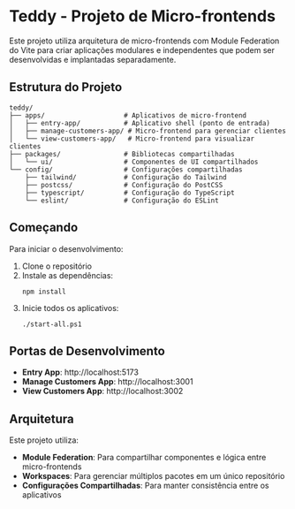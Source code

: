 # Teddy - Projeto de Micro-frontends

Este projeto utiliza arquitetura de micro-frontends com Module Federation do Vite para criar aplicações modulares e independentes que podem ser desenvolvidas e implantadas separadamente.

## Estrutura do Projeto

```
teddy/
├── apps/                    # Aplicativos de micro-frontend
│   ├── entry-app/           # Aplicativo shell (ponto de entrada)
│   ├── manage-customers-app/ # Micro-frontend para gerenciar clientes
│   └── view-customers-app/   # Micro-frontend para visualizar clientes
├── packages/                # Bibliotecas compartilhadas
│   └── ui/                  # Componentes de UI compartilhados
└── config/                  # Configurações compartilhadas
    ├── tailwind/            # Configuração do Tailwind
    ├── postcss/             # Configuração do PostCSS
    ├── typescript/          # Configuração do TypeScript
    └── eslint/              # Configuração do ESLint
```

## Começando

Para iniciar o desenvolvimento:

1. Clone o repositório
2. Instale as dependências:
   ```
   npm install
   ```
3. Inicie todos os aplicativos:
   ```
   ./start-all.ps1
   ```

## Portas de Desenvolvimento

- **Entry App**: http://localhost:5173
- **Manage Customers App**: http://localhost:3001
- **View Customers App**: http://localhost:3002

## Arquitetura

Este projeto utiliza:

- **Module Federation**: Para compartilhar componentes e lógica entre micro-frontends
- **Workspaces**: Para gerenciar múltiplos pacotes em um único repositório
- **Configurações Compartilhadas**: Para manter consistência entre os aplicativos
